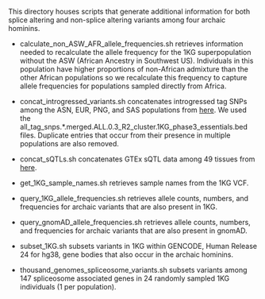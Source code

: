 This directory houses scripts that generate additional information for both splice altering and non-splice altering variants among four archaic hominins.

- calculate_non_ASW_AFR_allele_frequencies.sh retrieves information needed to recalculate the allele frequency for the 1KG superpopulation without the ASW (African Ancestry in Southwest US). Individuals in this population have higher proportions of non-African admixture than the other African populations so we recalculate this frequency to capture allele frequencies for populations sampled directly from Africa.

- concat_introgressed_variants.sh concatenates introgressed tag SNPs among the ASN, EUR, PNG, and SAS populations from [here](https://drive.google.com/drive/folders/0B9Pc7_zItMCVM05rUmhDc0hkWmc?resourcekey=0-zwKyJGRuooD9bWPRZ0vBzQ). We used the all_tag_snps.*.merged.ALL.0.3_R2_cluster.1KG_phase3_essentials.bed files. Duplicate entries that occur from their presence in multiple populations are also removed.

- concat_sQTLs.sh concatenates GTEx sQTL data among 49 tissues from [here](https://storage.googleapis.com/gtex_analysis_v8/single_tissue_qtl_data/GTEx_Analysis_v8_sQTL.tar). 

- get_1KG_sample_names.sh retrieves sample names from the 1KG VCF.

- query_1KG_allele_frequencies.sh retrieves allele counts, numbers, and frequencies for archaic variants that are also present in 1KG.

- query_gnomAD_allele_frequencies.sh retrieves allele counts, numbers, and frequencies for archaic variants that are also present in gnomAD.

- subset_1KG.sh subsets variants in 1KG within GENCODE, Human Release 24 for hg38, gene bodies that also occur in the archaic hominins.

- thousand_genomes_spliceosome_variants.sh subsets variants among 147 spliceosome associated genes in 24 randomly sampled 1KG individuals (1 per population).
